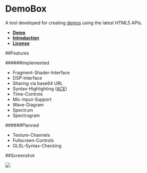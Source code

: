 DemoBox
=======

A tool developed for creating [demos](https://en.wikipedia.org/wiki/Demo_(computer_programming)) using the latest HTML5 APIs.

* [**Demo**](http://apps.elias.media/DemoBox)  
* [**Introduction**](https://github.com/elias94xx/DemoBox/blob/master/INTRODUCTION.md)  
* [**License**](https://creativecommons.org/licenses/by-nc-sa/4.0/)

##Features

######Implemented
* Fragment-Shader-Interface
* DSP-Interface
* Sharing via base64 URL
* Syntax-Highlighting ([ACE](https://github.com/ajaxorg/ace))
* Time-Controls
* Mic-Input-Support
* Wave-Diagram
* Spectrum
* Spectrogram

######Planned
* Texture-Channels
* Fullscreen-Controls
* GLSL-Syntax-Checking

##Screenshot

![](https://i.imgur.com/OsNEFTq.png)
